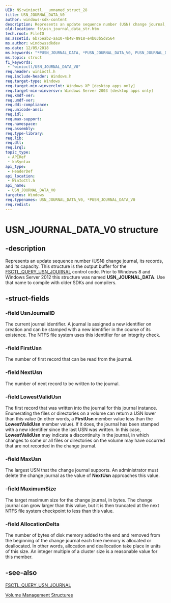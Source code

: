 ```yaml
---
UID: NS:winioctl.__unnamed_struct_28
title: USN_JOURNAL_DATA_V0
author: windows-sdk-content
description: Represents an update sequence number (USN) change journal, its records, and its capacity.
old-location: fs\usn_journal_data_str.htm
tech.root: FileIO
ms.assetid: 6b75eab2-aa10-4b48-8918-e4b03b5d8564
ms.author: windowssdkdev
ms.date: 12/05/2018
ms.keywords: "*PUSN_JOURNAL_DATA, *PUSN_JOURNAL_DATA_V0, PUSN_JOURNAL_DATA, PUSN_JOURNAL_DATA structure pointer [Files], PUSN_JOURNAL_DATA_V0, PUSN_JOURNAL_DATA_V0 structure pointer [Files], USN_JOURNAL_DATA, USN_JOURNAL_DATA structure [Files], USN_JOURNAL_DATA_V0, USN_JOURNAL_DATA_V0 structure [Files], _win32_usn_journal_data_str, base.usn_journal_data_str, fs.usn_journal_data_str, winioctl/PUSN_JOURNAL_DATA, winioctl/PUSN_JOURNAL_DATA_V0, winioctl/USN_JOURNAL_DATA"
ms.topic: struct
f1_keywords: 
 - "winioctl/USN_JOURNAL_DATA_V0"
req.header: winioctl.h
req.include-header: Windows.h
req.target-type: Windows
req.target-min-winverclnt: Windows XP [desktop apps only]
req.target-min-winversvr: Windows Server 2003 [desktop apps only]
req.kmdf-ver: 
req.umdf-ver: 
req.ddi-compliance: 
req.unicode-ansi: 
req.idl: 
req.max-support: 
req.namespace: 
req.assembly: 
req.type-library: 
req.lib: 
req.dll: 
req.irql: 
topic_type:
 - APIRef
 - kbSyntax
api_type:
 - HeaderDef
api_location:
 - WinIoCtl.h
api_name:
 - USN_JOURNAL_DATA_V0
targetos: Windows
req.typenames: USN_JOURNAL_DATA_V0, *PUSN_JOURNAL_DATA_V0
req.redist: 
---
```


# USN_JOURNAL_DATA_V0 structure


## -description


Represents an update sequence number (USN) change journal, its records, and its capacity. 
    This structure is the output buffer for the 
    <a href="https://docs.microsoft.com/windows/desktop/api/winioctl/ni-winioctl-fsctl_query_usn_journal">FSCTL_QUERY_USN_JOURNAL</a> control code. Prior to 
    Windows 8 and Windows Server 2012 this structure was named 
    <b>USN_JOURNAL_DATA</b>. Use that name to compile with older SDKs and 
    compilers.


## -struct-fields




### -field UsnJournalID

The current journal identifier. A journal is assigned a new identifier on creation and can be stamped with 
      a new identifier in the course of its existence. The NTFS file system uses this identifier for an integrity 
      check.


### -field FirstUsn

The number of first record that can be read from the journal.


### -field NextUsn

The number of next record to be written to the journal.


### -field LowestValidUsn

The first record that was written into the journal for this journal instance. Enumerating the files or 
      directories on a volume can return a USN lower than this value (in other words, a 
      <b>FirstUsn</b> member value less than the <b>LowestValidUsn</b> member 
      value). If it does, the journal has been stamped with a new identifier since the last USN was written. In this 
      case, <b>LowestValidUsn</b> may indicate a discontinuity in the journal, in which changes to 
      some or all files or directories on the volume may have occurred that are not recorded in the change 
      journal.


### -field MaxUsn

The largest USN that the change journal supports. An administrator must delete the change journal as the 
      value of <b>NextUsn</b> approaches this value.


### -field MaximumSize

The target maximum size for the change journal, in bytes. The change journal can grow larger than this 
      value, but it is then truncated at the next NTFS file system checkpoint to less than this value.


### -field AllocationDelta

The number of bytes of disk memory added to the end and removed from the beginning of the change journal 
      each time memory is allocated or deallocated. In other words, allocation and deallocation take place in units of 
      this size. An integer multiple of a cluster size is a reasonable value for this member.


## -see-also




<a href="https://docs.microsoft.com/windows/desktop/api/winioctl/ni-winioctl-fsctl_query_usn_journal">FSCTL_QUERY_USN_JOURNAL</a>



<a href="https://docs.microsoft.com/windows/desktop/FileIO/volume-management-structures">Volume Management Structures</a>
 

 

